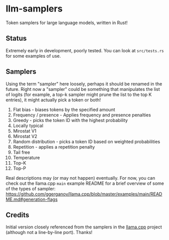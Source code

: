 # llm-samplers

Token samplers for large language models, written in Rust!

## Status

Extremely early in development, poorly tested. You can look at `src/tests.rs` for some examples of use.

## Samplers

Using the term "sampler" here loosely, perhaps it should be renamed in the future. Right now a "sampler"
could be something that manipulates the list of logits (for example, a top-k sampler might prune the list
to the top K entries), it might actually pick a token or both!

1. Flat bias - biases tokens by the specified amount
2. Frequency / presence - Applies frequency and presence penalties
3. Greedy - picks the token ID with the highest probability
4. Locally typical
5. Mirostat V1
6. Mirostat V2
7. Random distribution - picks a token ID based on weighted probabilities
8. Repetition - applies a repetition penalty
9. Tail free
10. Temperature
11. Top-K
12. Top-P

Real descriptions may (or may not happen) eventually. For now, you can check out the llama.cpp `main` example README for a brief overview of some of the types of sampler: https://github.com/ggerganov/llama.cpp/blob/master/examples/main/README.md#generation-flags

## Credits

Initial version closely referenced from the samplers in the [llama.cpp](https://github.com/ggerganov/llama.cpp) project (although not
a line-by-line port). Thanks!
